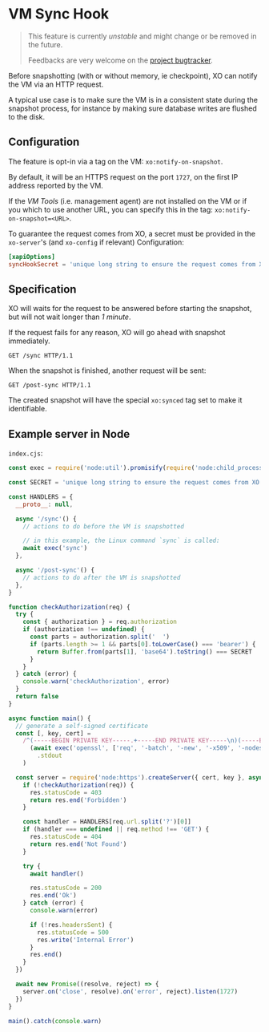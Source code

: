 # VM Sync Hook

> This feature is currently _unstable_ and might change or be removed in the future.
>
> Feedbacks are very welcome on the [project bugtracker](https://github.com/vatesfr/xen-orchestra/issues).

Before snapshotting (with or without memory, ie checkpoint), XO can notify the VM via an HTTP request.

A typical use case is to make sure the VM is in a consistent state during the snapshot process, for instance by making sure database writes are flushed to the disk.

## Configuration

The feature is opt-in via a tag on the VM: `xo:notify-on-snapshot`.

By default, it will be an HTTPS request on the port `1727`, on the first IP address reported by the VM.

If the _VM Tools_ (i.e. management agent) are not installed on the VM or if you which to use another URL, you can specify this in the tag: `xo:notify-on-snapshot=<URL>`.

To guarantee the request comes from XO, a secret must be provided in the `xo-server`'s (and `xo-config` if relevant) Configuration:

```toml
[xapiOptions]
syncHookSecret = 'unique long string to ensure the request comes from XO'
```

## Specification

XO will waits for the request to be answered before starting the snapshot, but will not wait longer than _1 minute_.

If the request fails for any reason, XO will go ahead with snapshot immediately.

```http
GET /sync HTTP/1.1
```

When the snapshot is finished, another request will be sent:

```http
GET /post-sync HTTP/1.1
```

The created snapshot will have the special `xo:synced` tag set to make it identifiable.

## Example server in Node

`index.cjs`:

```js
const exec = require('node:util').promisify(require('node:child_process').execFile)

const SECRET = 'unique long string to ensure the request comes from XO'

const HANDLERS = {
  __proto__: null,

  async '/sync'() {
    // actions to do before the VM is snapshotted

    // in this example, the Linux command `sync` is called:
    await exec('sync')
  },

  async '/post-sync'() {
    // actions to do after the VM is snapshotted
  },
}

function checkAuthorization(req) {
  try {
    const { authorization } = req.authorization
    if (authorization !== undefined) {
      const parts = authorization.split('  ')
      if (parts.length >= 1 && parts[0].toLowerCase() === 'bearer') {
        return Buffer.from(parts[1], 'base64').toString() === SECRET
      }
    }
  } catch (error) {
    console.warn('checkAuthorization', error)
  }
  return false
}

async function main() {
  // generate a self-signed certificate
  const [, key, cert] =
    /^(-----BEGIN PRIVATE KEY-----.+-----END PRIVATE KEY-----\n)(-----BEGIN CERTIFICATE-----.+-----END CERTIFICATE-----\n)$/s.exec(
      (await exec('openssl', ['req', '-batch', '-new', '-x509', '-nodes', '-newkey', 'rsa:2048', '-keyout', '-']))
        .stdout
    )

  const server = require('node:https').createServer({ cert, key }, async function onRequest(req, res) {
    if (!checkAuthorization(req)) {
      res.statusCode = 403
      return res.end('Forbidden')
    }

    const handler = HANDLERS[req.url.split('?')[0]]
    if (handler === undefined || req.method !== 'GET') {
      res.statusCode = 404
      return res.end('Not Found')
    }

    try {
      await handler()

      res.statusCode = 200
      res.end('Ok')
    } catch (error) {
      console.warn(error)

      if (!res.headersSent) {
        res.statusCode = 500
        res.write('Internal Error')
      }
      res.end()
    }
  })

  await new Promise((resolve, reject) => {
    server.on('close', resolve).on('error', reject).listen(1727)
  })
}

main().catch(console.warn)
```
